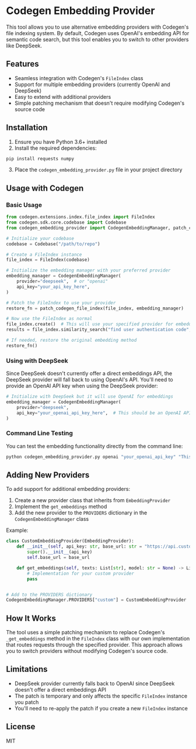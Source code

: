 # Codegen Embedding Provider

This tool allows you to use alternative embedding providers with Codegen's file indexing system. By default, Codegen uses OpenAI's embedding API for semantic code search, but this tool enables you to switch to other providers like DeepSeek.

## Features

- Seamless integration with Codegen's `FileIndex` class
- Support for multiple embedding providers (currently OpenAI and DeepSeek)
- Easy to extend with additional providers
- Simple patching mechanism that doesn't require modifying Codegen's source code

## Installation

1. Ensure you have Python 3.6+ installed
2. Install the required dependencies:

```bash
pip install requests numpy
```

3. Place the `codegen_embedding_provider.py` file in your project directory

## Usage with Codegen

### Basic Usage

```python
from codegen.extensions.index.file_index import FileIndex
from codegen.sdk.core.codebase import Codebase
from codegen_embedding_provider import CodegenEmbeddingManager, patch_codegen_file_index

# Initialize your codebase
codebase = Codebase("/path/to/repo")

# Create a FileIndex instance
file_index = FileIndex(codebase)

# Initialize the embedding manager with your preferred provider
embedding_manager = CodegenEmbeddingManager(
    provider="deepseek",  # or "openai"
    api_key="your_api_key_here",
)

# Patch the FileIndex to use your provider
restore_fn = patch_codegen_file_index(file_index, embedding_manager)

# Now use the FileIndex as normal
file_index.create()  # This will use your specified provider for embeddings
results = file_index.similarity_search("find user authentication code", k=5)

# If needed, restore the original embedding method
restore_fn()
```

### Using with DeepSeek

Since DeepSeek doesn't currently offer a direct embeddings API, the DeepSeek provider will fall back to using OpenAI's API. You'll need to provide an OpenAI API key when using the DeepSeek provider:

```python
# Initialize with DeepSeek but it will use OpenAI for embeddings
embedding_manager = CodegenEmbeddingManager(
    provider="deepseek",
    api_key="your_openai_api_key_here",  # This should be an OpenAI API key
)
```

### Command Line Testing

You can test the embedding functionality directly from the command line:

```bash
python codegen_embedding_provider.py openai "your_openai_api_key" "This is a test text" "text-embedding-3-small"
```

## Adding New Providers

To add support for additional embedding providers:

1. Create a new provider class that inherits from `EmbeddingProvider`
2. Implement the `get_embeddings` method
3. Add the new provider to the `PROVIDERS` dictionary in the `CodegenEmbeddingManager` class

Example:

```python
class CustomEmbeddingProvider(EmbeddingProvider):
    def __init__(self, api_key: str, base_url: str = "https://api.custom.com"):
        super().__init__(api_key)
        self.base_url = base_url

    def get_embeddings(self, texts: List[str], model: str = None) -> List[List[float]]:
        # Implementation for your custom provider
        pass


# Add to the PROVIDERS dictionary
CodegenEmbeddingManager.PROVIDERS["custom"] = CustomEmbeddingProvider
```

## How It Works

The tool uses a simple patching mechanism to replace Codegen's `_get_embeddings` method in the `FileIndex` class with our own implementation that routes requests through the specified provider. This approach allows you to switch providers without modifying Codegen's source code.

## Limitations

- DeepSeek provider currently falls back to OpenAI since DeepSeek doesn't offer a direct embeddings API
- The patch is temporary and only affects the specific `FileIndex` instance you patch
- You'll need to re-apply the patch if you create a new `FileIndex` instance

## License

MIT

